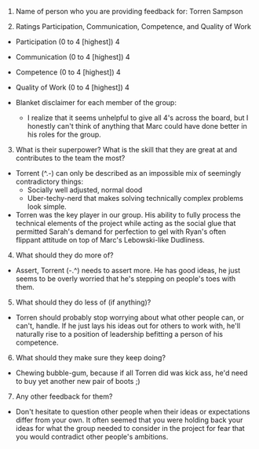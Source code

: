 1.  Name of person who you are providing feedback for: Torren Sampson

2. Ratings Participation, Communication, Competence, and Quality of Work
- Participation   (0 to 4 [highest])     4
- Communication   (0 to 4 [highest])     4
- Competence      (0 to 4 [highest])     4
- Quality of Work (0 to 4 [highest])     4 

 - Blanket disclaimer for each member of the group: 
   + I realize that it seems unhelpful to give all 4's across the board, but I honestly can't think of anything that Marc could have done better in his roles for the group.

3. What is their superpower?  What is the skill that they are great at and contributes to the team the most?
- Torrent (^.-) can only be described as an impossible mix of seemingly contradictory things:
  + Socially well adjusted, normal dood
  + Uber-techy-nerd that makes solving technically complex problems look simple.
- Torren was the key player in our group. His ability to fully process the technical elements of the project while acting as the social glue that permitted Sarah's demand for perfection to gel with Ryan's often flippant attitude on top of Marc's Lebowski-like Dudliness. 

4. What should they do more of?
- Assert, Torrent (-.^) needs to assert more. He has good ideas, he just seems to be overly worried that he's stepping on people's toes with them.

5. What should they do less of (if anything)?
- Torren should probably stop worrying about what other people can, or can't, handle. If he just lays his ideas out for others to work with, he'll naturally rise to a position of leadership befitting a person of his competence.

6. What should they make sure they keep doing?
- Chewing bubble-gum, because if all Torren did was kick ass, he'd need to buy yet another new pair of boots ;)

7. Any other feedback for them?
- Don't hesitate to question other people when their ideas or expectations differ from your own. It often seemed that you were holding back your ideas for what the group needed to consider in the project for fear that you would contradict other people's ambitions.